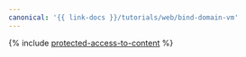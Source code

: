 ```yaml
---
canonical: '{{ link-docs }}/tutorials/web/bind-domain-vm'
---
```


{% include [protected-access-to-content](../../_tutorials/applied/bind-domain-vm.md) %}